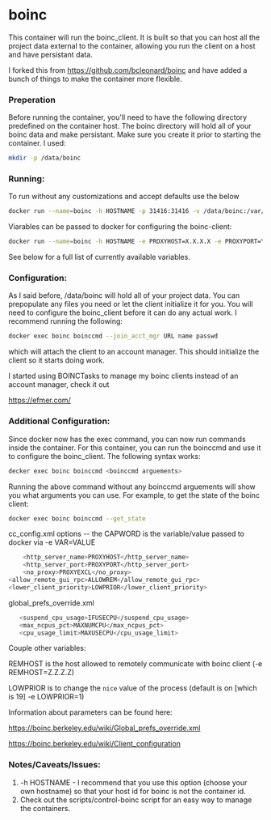 # boinc

This container will run the boinc_client.  It is built so that you can host all the project data external to the container, allowing you run the client on a host and have persistant data.

I forked this from https://github.com/bcleonard/boinc and have added a bunch of things to make the container more flexible.

### Preperation
Before running the container, you'll need to have the following directory predefined on the container host.  The boinc directory will hold all of your boinc data and make persistant.  Make sure you create it prior to starting the container.  I used:
```sh
mkdir -p /data/boinc
```
### Running:
To run without any customizations and accept defaults use the below
```sh
docker run --name=boinc -h HOSTNAME -p 31416:31416 -v /data/boinc:/var/lib/boinc-client boinc 
```
Viarables can be passed to docker for configuring the boinc-client:
```sh
docker run --name=boinc -h HOSTNAME -e PROXYHOST=X.X.X.X -e PROXYPORT=YYYY -e PROXYEXCL=10.0.0.0/8 -e ALLOWREM=1 -e MAXNUMCPU=75.000000 -p 31416:31416 -v /data/boinc:/var/lib/boinc-client boinc
```
See below for a full list of currently available variables.

### Configuration:
As I said before, /data/boinc will hold all of your project data.  You can prepopulate any files you need or let the client initialize it for you.
You will need to configure the boinc_client before it can do any actual work.  I recommend running the following:
```sh
docker exec boinc boinccmd --join_acct_mgr URL name passwd
```
which will attach the client to an account manager.  This should initialize the client so it starts doing work.

I started using BOINCTasks to manage my boinc clients instead of an account manager, check it out

https://efmer.com/

### Additional Configuration:
Since docker now has the exec command, you can now run commands inside the container.  For this container, you can run the boinccmd and use it to configure the boinc_client.  The following syntax works:
```sh
decker exec boinc boinccmd <boinccmd arguements>
```
Running the above command without any boinccmd arguements will show you what arguments you can use.  For example, to get the state of the boinc client:
```sh
docker exec boinc boinccmd --get_state
```
cc_config.xml options -- the CAPWORD is the variable/value passed to docker via -e VAR=VALUE
```sh
    <http_server_name>PROXYHOST</http_server_name>
    <http_server_port>PROXYPORT</http_server_port>
    <no_proxy>PROXYEXCL</no_proxy>
<allow_remote_gui_rpc>ALLOWREM</allow_remote_gui_rpc>
<lower_client_priority>LOWPRIOR</lower_client_priority>
```
global_prefs_override.xml
```sh
   <suspend_cpu_usage>IFUSECPU</suspend_cpu_usage>
   <max_ncpus_pct>MAXNUMCPU</max_ncpus_pct>
   <cpu_usage_limit>MAXUSECPU</cpu_usage_limit>
```

Couple other variables:

REMHOST is the host allowed to remotely communicate with boinc client (-e REMHOST=Z.Z.Z.Z)

LOWPRIOR is to change the `nice` value of the process (default is on [which is 19] -e LOWPRIOR=1)


Information about parameters can be found here:

https://boinc.berkeley.edu/wiki/Global_prefs_override.xml

https://boinc.berkeley.edu/wiki/Client_configuration


### Notes/Caveats/Issues:
1.	-h HOSTNAME - I recommend that you use this option (choose your own hostname) so that your host id for boinc is not the container id.
2.	Check out the scripts/control-boinc script for an easy way to manage the containers.
